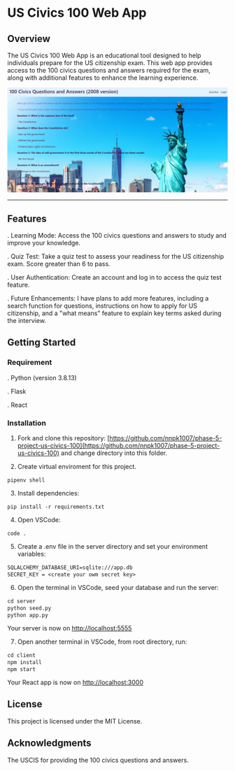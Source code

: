 # US Civics 100 Web App

## Overview

The US Civics 100 Web App is an educational tool designed to help individuals prepare for the US citizenship exam. This web app provides access to the 100 civics questions and answers required for the exam, along with additional features to enhance the learning experience.

![](/us-civics-readme.png)

---

## Features
. Learning Mode: Access the 100 civics questions and answers to study and improve your knowledge.

. Quiz Test: Take a quiz test to assess your readiness for the US citizenship exam. Score greater than 6 to pass.

. User Authentication: Create an account and log in to access the quiz test feature.

. Future Enhancements: I have plans to add more features, including a search function for questions, instructions on how to apply for US citizenship, and a "what means" feature to explain key terms asked during the interview.

## Getting Started

### Requirement
. Python (version 3.8.13)

. Flask

. React

### Installation
1. Fork and clone this repository: 
[https://github.com/nnpk1007/phase-5-project-us-civics-100](https://github.com/nnpk1007/phase-5-project-us-civics-100)
and change directory into this folder.

2. Create virtual enviroment for this project. 
```console
pipenv shell
```

3. Install dependencies:
```console
pip install -r requirements.txt
```

4. Open VSCode:
```console
code .
```
5. Create a .env file in the server directory and set your environment variables:
```console
SQLALCHEMY_DATABASE_URI=sqlite:///app.db
SECRET_KEY = <create your owm secret key>
```

6. Open the terminal in VSCode, seed your database and run the server:
```console
cd server
python seed.py
python app.py
```
Your server is now on [http://localhost:5555](http://localhost:5555`)

7. Open another terminal in VSCode, from root directory, run:
```console
cd client
npm install
npm start
```
Your React app is now on [http://localhost:3000](http://localhost:3000)

## License
This project is licensed under the MIT License.

## Acknowledgments
The USCIS for providing the 100 civics questions and answers.

